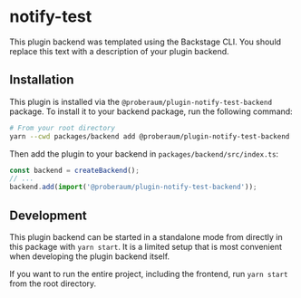 # notify-test

This plugin backend was templated using the Backstage CLI. You should replace this text with a description of your plugin backend.

## Installation

This plugin is installed via the `@proberaum/plugin-notify-test-backend` package. To install it to your backend package, run the following command:

```bash
# From your root directory
yarn --cwd packages/backend add @proberaum/plugin-notify-test-backend
```

Then add the plugin to your backend in `packages/backend/src/index.ts`:

```ts
const backend = createBackend();
// ...
backend.add(import('@proberaum/plugin-notify-test-backend'));
```

## Development

This plugin backend can be started in a standalone mode from directly in this
package with `yarn start`. It is a limited setup that is most convenient when
developing the plugin backend itself.

If you want to run the entire project, including the frontend, run `yarn start` from the root directory.
